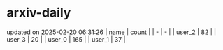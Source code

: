 # arxiv-daily
updated on 2025-02-20 06:31:26
| name | count |
| - | - |
| user_2 | 82 |
| user_3 | 20 |
| user_0 | 165 |
| user_1 | 37 |
